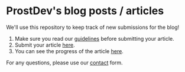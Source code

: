 # ProstDev's blog posts / articles

We'll use this repository to keep track of new submissions for the blog!

1. Make sure you read our [guidelines](https://www.prostdev.com/post/guidelines-to-submit-your-content-in-prostdev) before submitting your article.
2. Submit your article [here](https://github.com/ProstDev/blog-posts/issues/new/choose).
3. You can see the progress of the article [here](https://github.com/orgs/ProstDev/projects/2).

For any questions, please use our [contact](https://www.prostdev.com/contact) form.